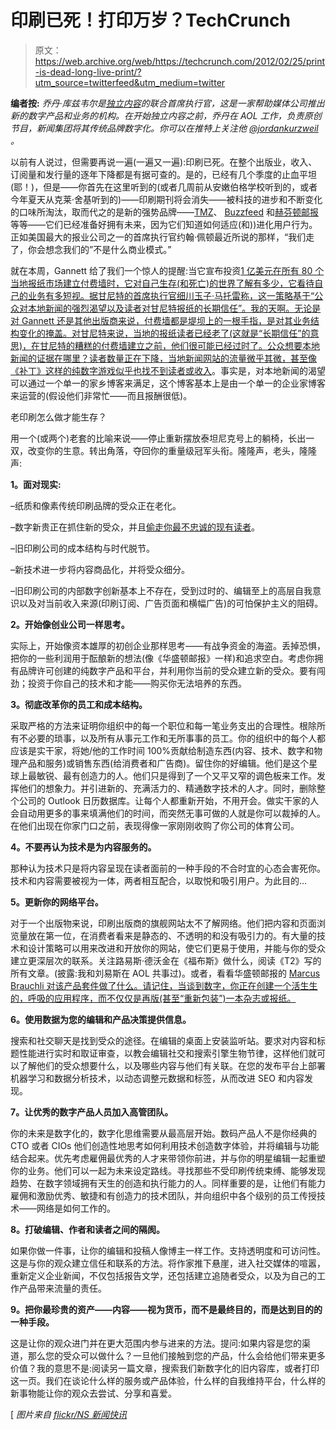 # 印刷已死！打印万岁？TechCrunch

> 原文：<https://web.archive.org/web/https://techcrunch.com/2012/02/25/print-is-dead-long-live-print/?utm_source=twitterfeed&utm_medium=twitter>

**编者按:** *乔丹·库兹韦尔是[独立内容](https://web.archive.org/web/20230204103732/http://independently.com/)的联合首席执行官，这是一家帮助媒体公司推出新的数字产品和业务的机构。在开始独立内容之前，乔丹在 AOL 工作，负责原创节目，新闻集团将其传统品牌数字化。你可以在推特上关注他 [@jordankurzweil](https://web.archive.org/web/20230204103732/http://twitter.com/#!/jordankurzweil) 。*

以前有人说过，但需要再说一遍(一遍又一遍):印刷已死。在整个出版业，收入、订阅量和发行量的逐年下降都是有据可查的。是的，已经有几个季度的止血平坦(耶！)，但是——你首先在这里听到的(或者几周前从安嫩伯格学校听到的，或者今年夏天从克莱·舍基听到的)——印刷期刊将会消失——被科技的进步和不断变化的口味所淘汰，取而代之的是新的强势品牌——[TMZ](https://web.archive.org/web/20230204103732/http://www.tmz.com/)、 [Buzzfeed](https://web.archive.org/web/20230204103732/http://www.buzzfeed.com/) 和[赫芬顿邮报](https://web.archive.org/web/20230204103732/http://www.huffingtonpost.com/)等等——它们已经准备好拥有未来，因为它们知道如何适应(和))进化用户行为。正如美国最大的报业公司之一的首席执行官约翰·佩顿最近所说的那样，“我们走了，你会想念我们的”不是什么商业模式。”

就在本周，Gannett 给了我们一个惊人的提醒:当它宣布投资[1 亿美元在所有 80 个当地报纸市场建立付费墙时，它对自己生存(和死亡)的世界了解有多少，它看待自己的业务有多短视。据甘尼特的首席执行官细川玉子·马托雷称，这一策略基于“公众对本地新闻的强烈渴望以及读者对甘尼特报纸的长期信任”。我的天啊。无论是对 Gannett 还是其他出版商来说，付费墙都是堤坝上的一根手指，是对其业务结构变化的掩盖。对甘尼特来说，当地的报纸读者已经老了(这就是“长期信任”的意思)，在甘尼特的糟糕的付费墙建立之前，他们很可能已经过时了。公众想要本地新闻的证据在哪里？读者数量正在下降，当地新闻网站的流量微乎其微，甚至像《补丁》](https://web.archive.org/web/20230204103732/http://paidcontent.org/article/419-gannetts-big-paywall-play-will-it-work/#keep_reading)[这样的纯数字游戏似乎也找不到读者或收入](https://web.archive.org/web/20230204103732/http://articles.businessinsider.com/2011-12-16/tech/30523936_1_ceo-tim-armstrong-sales-person-local-ads)。事实是，对本地新闻的渴望可以通过一个单一的家乡博客来满足，这个博客基本上是由一个单一的企业家博客来运营的(假设他们非常忙——而且报酬很低)。

老印刷怎么做才能生存？

用一个(或两个)老套的比喻来说——停止重新摆放泰坦尼克号上的躺椅，长出一双，改变你的生意。转出角落，夺回你的重量级冠军头衔。隆隆声，老头，隆隆声:

**1。面对现实:**

–纸质和像素传统印刷品牌的受众正在老化。

–数字新贵正在抓住新的受众，并且[偷走你最不忠诚的现有读者](https://web.archive.org/web/20230204103732/https://techcrunch.com/2012/02/15/onswipe-now-recommends-partner-content-throughout-its-network/)。

–旧印刷公司的成本结构与时代脱节。

–新技术进一步将内容商品化，并将受众细分。

–旧印刷公司的内部数字创新基本上不存在，受到过时的、编辑至上的高层自我意识以及对当前收入来源(印刷订阅、广告页面和横幅广告)的可怕保护主义的阻碍。

**2。开始像创业公司一样思考。**

实际上，开始像资本雄厚的初创企业那样思考——有战争资金的海盗。丢掉恐惧，把你的一些利润用于酝酿新的想法(像《华盛顿邮报》一样)和追求空白。考虑你拥有品牌许可创建的纯数字产品和平台，并利用你当前的受众建立新的受众。要有闯劲；投资于你自己的技术和才能——购买你无法培养的东西。

**3。彻底改革你的员工和成本结构。**

采取严格的方法来证明你组织中的每一个职位和每一笔业务支出的合理性。根除所有不必要的琐事，以及所有从事元工作和无所事事的员工。你的组织中的每个人都应该是实干家，将她/他的工作时间 100%贡献给制造东西(内容、技术、数字和物理产品和服务)或销售东西(给消费者和广告商)。留住你的好编辑。他们是这个星球上最敏锐、最有创造力的人。他们只是得到了一个又平又窄的调色板来工作。发挥他们的想象力。并引进新的、充满活力的、精通数字技术的人才。同时，删除整个公司的 Outlook 日历数据库。让每个人都重新开始，不用开会。做实干家的人会自动用更多的事来填满他们的时间，而突然无事可做的人就是你可以裁掉的人。在他们出现在你家门口之前，表现得像一家刚刚收购了你公司的体育公司。

**4。不要再认为技术是为内容服务的。**

那种认为技术只是将内容呈现在读者面前的一种手段的不合时宜的心态会害死你。技术和内容需要被视为一体，两者相互配合，以取悦和吸引用户。为此目的…

**5。更新你的网络平台。**

对于一个出版物来说，印刷出版商的旗舰网站太不了解网络。他们把内容和页面浏览量放在第一位，在消费者看来是静态的、不透明的和没有吸引力的。有大量的技术和设计策略可以用来改进和开放你的网站，使它们更易于使用，并能与你的受众建立更深层次的联系。关注路易斯·德沃金在《福布斯》做什么，阅读《T2》写的所有文章。(披露:我和刘易斯在 AOL 共事过)。或者，看看华盛顿邮报的 [Marcus Brauchli 对该产品套件做了什么。请记住，当谈到数字，你正在创建一个活生生的，呼吸的应用程序，而不仅仅是再版(甚至“重新包装”)一本杂志或报纸。](https://web.archive.org/web/20230204103732/http://www.nytimes.com/2012/02/12/business/media/the-washington-post-recast-for-a-digital-future.html)

**6。使用数据为您的编辑和产品决策提供信息。**

搜索和社交聊天是找到受众的途径。在编辑的桌面上安装监听站。要求对内容和标题性能进行实时和取证审查，以教会编辑社交和搜索引擎生物节律，这样他们就可以了解他们的受众想要什么，以及哪些内容与他们有关联。在您的发布平台上部署机器学习和数据分析技术，以动态调整元数据和标签，从而改进 SEO 和内容发现。

**7。让优秀的数字产品人员加入高管团队。**

你的未来是数字化的，数字化思维需要从最高层开始。数码产品人不是你经典的 CTO 或者 CIOs 他们创造性地思考如何利用技术创造数字体验，并将编辑与功能结合起来。优先考虑雇佣最优秀的人才来带领你前进，并与你的明星编辑一起重塑你的业务。他们可以一起为未来设定路线。寻找那些不受印刷传统束缚、能够发现趋势、在数字领域拥有天生的创造和执行能力的人。同样重要的是，让他们有能力雇佣和激励优秀、敏捷和有创造力的技术团队，并向组织中各个级别的员工传授技术——网络是如何工作的。

**8。打破编辑、作者和读者之间的隔阂。**

如果你做一件事，让你的编辑和投稿人像博主一样工作。支持透明度和可访问性。这是与你的观众建立信任和联系的方法。将作家推下悬崖，进入社交媒体的喧嚣，重新定义企业新闻，不仅包括报告文学，还包括建立追随者受众，以及为自己的工作产品带来流量的责任。

**9。把你最珍贵的资产——内容——视为货币，而不是最终目的，而是达到目的的一种手段。**

这是让你的观众进门并在更大范围内参与进来的方法。提问:如果内容是您的渠道，那么您的受众可以做什么？一旦他们接触到您的产品，什么会给他们带来更多价值？我的意思不是:阅读另一篇文章，搜索我们新数字化的旧内容库，或者打印这一页。我们在谈论什么样的服务或产品体验，什么样的自我维持平台，什么样的新事物能让你的观众去尝试、分享和喜爱。

[ *图片来自 [flickr/NS 新闻快讯](https://web.archive.org/web/20230204103732/http://www.flickr.com/photos/62693815@N03/6276688407/in/photostream/)*